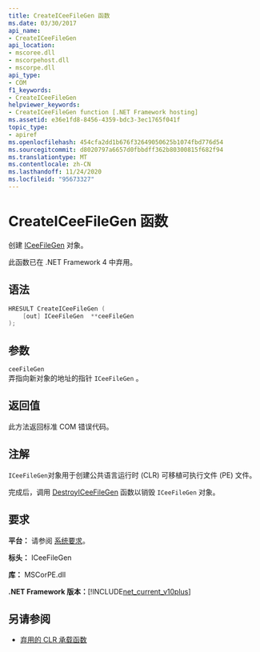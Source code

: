```yaml
---
title: CreateICeeFileGen 函数
ms.date: 03/30/2017
api_name:
- CreateICeeFileGen
api_location:
- mscoree.dll
- mscorpehost.dll
- mscorpe.dll
api_type:
- COM
f1_keywords:
- CreateICeeFileGen
helpviewer_keywords:
- CreateICeeFileGen function [.NET Framework hosting]
ms.assetid: e36e1fd8-8456-4359-bdc3-3ec1765f041f
topic_type:
- apiref
ms.openlocfilehash: 454cfa2dd1b676f32649050625b1074fbd776d54
ms.sourcegitcommit: d8020797a6657d0fbbdff362b80300815f682f94
ms.translationtype: MT
ms.contentlocale: zh-CN
ms.lasthandoff: 11/24/2020
ms.locfileid: "95673327"
---
```

# <a name="createiceefilegen-function"></a>CreateICeeFileGen 函数

创建 [ICeeFileGen](iceefilegen-class.md) 对象。  
  
 此函数已在 .NET Framework 4 中弃用。  
  
## <a name="syntax"></a>语法  
  
```cpp  
HRESULT CreateICeeFileGen (  
    [out] ICeeFileGen  **ceeFileGen  
);  
```  
  
## <a name="parameters"></a>参数  

 `ceeFileGen`  
 弄指向新对象的地址的指针 `ICeeFileGen` 。  
  
## <a name="return-value"></a>返回值  

 此方法返回标准 COM 错误代码。  
  
## <a name="remarks"></a>注解  

 `ICeeFileGen`对象用于创建公共语言运行时 (CLR) 可移植可执行文件 (PE) 文件。  
  
 完成后，调用 [DestroyICeeFileGen](destroyiceefilegen-function.md) 函数以销毁 `ICeeFileGen` 对象。  
  
## <a name="requirements"></a>要求  

 **平台：** 请参阅 [系统要求](../../get-started/system-requirements.md)。  
  
 **标头：** ICeeFileGen  
  
 **库：** MSCorPE.dll  
  
 **.NET Framework 版本：**[!INCLUDE[net_current_v10plus](../../../../includes/net-current-v10plus-md.md)]  
  
## <a name="see-also"></a>另请参阅

- [弃用的 CLR 承载函数](deprecated-clr-hosting-functions.md)
